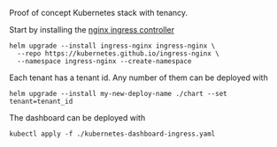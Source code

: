 Proof of concept Kubernetes stack with tenancy.

Start by installing the [nginx ingress controller](https://kubernetes.github.io/ingress-nginx/deploy/#quick-start)
```
helm upgrade --install ingress-nginx ingress-nginx \
  --repo https://kubernetes.github.io/ingress-nginx \
  --namespace ingress-nginx --create-namespace
```

Each tenant has a tenant id. Any number of them can be deployed with

```
helm upgrade --install my-new-deploy-name ./chart --set tenant=tenant_id
```

The dashboard can be deployed with
```
kubectl apply -f ./kubernetes-dashboard-ingress.yaml
```